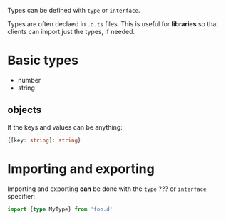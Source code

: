 Types can be defined with `type` or `interface`.

Types are often declaed in `.d.ts` files.
This is useful for **libraries** so that clients
can import just the types, if needed.

# Basic types

* number
* string

## objects

If the keys and values can be anything:

```typescript
{[key: string]: string}
```

# Importing and exporting

Importing and exporting **can** be done with the `type`
??? or `interface` specifier:

```typescript
import {type MyType} from 'foo.d'
```

